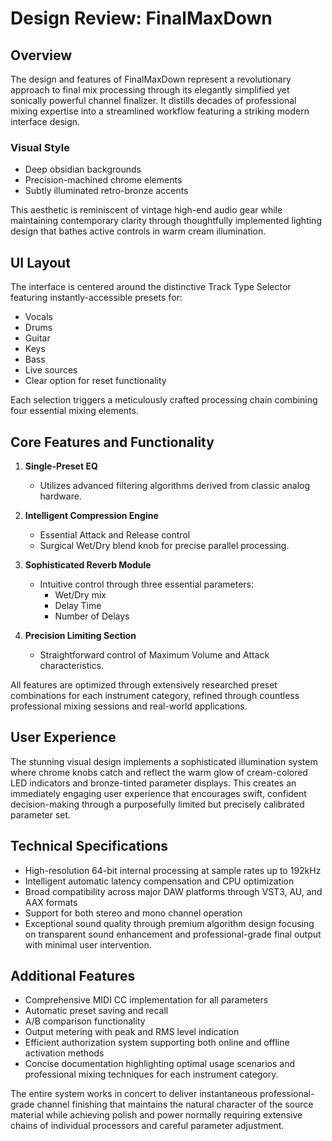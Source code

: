 # Design Review: FinalMaxDown

## Overview
The design and features of FinalMaxDown represent a revolutionary approach to final mix processing through its elegantly simplified yet sonically powerful channel finalizer. It distills decades of professional mixing expertise into a streamlined workflow featuring a striking modern interface design.

### Visual Style
- Deep obsidian backgrounds
- Precision-machined chrome elements
- Subtly illuminated retro-bronze accents

This aesthetic is reminiscent of vintage high-end audio gear while maintaining contemporary clarity through thoughtfully implemented lighting design that bathes active controls in warm cream illumination.

## UI Layout
The interface is centered around the distinctive Track Type Selector featuring instantly-accessible presets for:
- Vocals
- Drums
- Guitar
- Keys
- Bass
- Live sources
- Clear option for reset functionality

Each selection triggers a meticulously crafted processing chain combining four essential mixing elements.

## Core Features and Functionality
1. **Single-Preset EQ**
   - Utilizes advanced filtering algorithms derived from classic analog hardware.

2. **Intelligent Compression Engine**
   - Essential Attack and Release control
   - Surgical Wet/Dry blend knob for precise parallel processing.

3. **Sophisticated Reverb Module**
   - Intuitive control through three essential parameters:
     - Wet/Dry mix
     - Delay Time
     - Number of Delays

4. **Precision Limiting Section**
   - Straightforward control of Maximum Volume and Attack characteristics.

All features are optimized through extensively researched preset combinations for each instrument category, refined through countless professional mixing sessions and real-world applications.

## User Experience
The stunning visual design implements a sophisticated illumination system where chrome knobs catch and reflect the warm glow of cream-colored LED indicators and bronze-tinted parameter displays. This creates an immediately engaging user experience that encourages swift, confident decision-making through a purposefully limited but precisely calibrated parameter set.

## Technical Specifications
- High-resolution 64-bit internal processing at sample rates up to 192kHz
- Intelligent automatic latency compensation and CPU optimization
- Broad compatibility across major DAW platforms through VST3, AU, and AAX formats
- Support for both stereo and mono channel operation
- Exceptional sound quality through premium algorithm design focusing on transparent sound enhancement and professional-grade final output with minimal user intervention.

## Additional Features
- Comprehensive MIDI CC implementation for all parameters
- Automatic preset saving and recall
- A/B comparison functionality
- Output metering with peak and RMS level indication
- Efficient authorization system supporting both online and offline activation methods
- Concise documentation highlighting optimal usage scenarios and professional mixing techniques for each instrument category.

The entire system works in concert to deliver instantaneous professional-grade channel finishing that maintains the natural character of the source material while achieving polish and power normally requiring extensive chains of individual processors and careful parameter adjustment.
